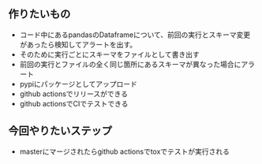 ## 作りたいもの

* コード中にあるpandasのDataframeについて、前回の実行とスキーマ変更があったら検知してアラートを出す。
* そのために実行ごとにスキーマをファイルとして書き出す
* 前回の実行とファイルの全く同じ箇所にあるスキーマが異なった場合にアラート
* pypiにパッケージとしてアップロード
* github actionsでリリースができる
* github actionsでCIでテストできる

## 今回やりたいステップ

* masterにマージされたらgithub actionsでtoxでテストが実行される
